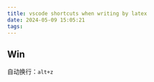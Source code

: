 ```yaml
---
title: vscode shortcuts when writing by latex
date: 2024-05-09 15:05:21
tags:
---
```




## Win

自动换行：`alt+z`

